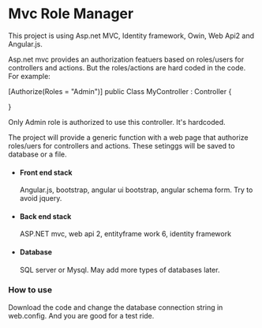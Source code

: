 ﻿# Mvc Role Manager

This project is using Asp.net MVC, Identity framework, Owin, Web Api2 and Angular.js.

Asp.net mvc provides an authorization featuers based on roles/users for controllers and actions. 
But the roles/actions are hard coded in the code.
For example: 

[Authorize(Roles = "Admin")]
public Class  MyController : Controller
{

}

Only Admin role is authorized to use this controller. It's hardcoded.

The project will provide a generic function with a web page that authorize roles/uers for controllers and actions. 
These setinggs will be saved to database or a file.

<ul>
<li><h4>Front end stack</h4> Angular.js, bootstrap, angular ui bootstrap, angular schema form. Try to avoid jquery.</li>
<li><h4>Back end stack</h4> ASP.NET mvc, web api 2, entityframe work 6, identity framework</li>
<li><h4>Database</h4> SQL server or Mysql. May add more types of databases later.</li>
</ul>
<h3>How to use</h3>
<p>
    Download the code and change the database connection string in web.config. And you are good for a test ride.</p>

